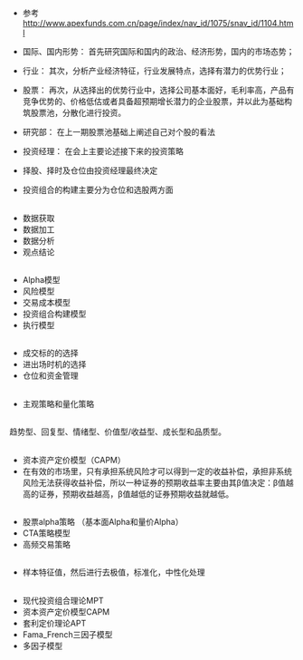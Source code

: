#


##

- 参考 http://www.apexfunds.com.cn/page/index/nav_id/1075/snav_id/1104.html

- 国际、国内形势： 首先研究国际和国内的政治、经济形势，国内的市场态势；
- 行业： 其次，分析产业经济特征，行业发展特点，选择有潜力的优势行业；
- 股票： 再次，从选择出的优势行业中，选择公司基本面好，毛利率高，产品有竞争优势的、价格低估或者具备超预期增长潜力的企业股票，并以此为基础构筑股票池，分散化进行投资。

- 研究部： 在上一期股票池基础上阐述自己对个股的看法
- 投资经理： 在会上主要论述接下来的投资策略
- 择股、择时及仓位由投资经理最终决定

- 投资组合的构建主要分为仓位和选股两方面

## 

- 数据获取
- 数据加工
- 数据分析
- 观点结论

##

- Alpha模型
- 风险模型
- 交易成本模型
- 投资组合构建模型
- 执行模型

##

- 成交标的的选择
- 进出场时机的选择
- 仓位和资金管理

##

- 主观策略和量化策略

##

趋势型、回复型、情绪型、价值型/收益型、成长型和品质型。

##

- 资本资产定价模型（CAPM）
- 在有效的市场里，只有承担系统风险才可以得到一定的收益补偿，承担非系统风险无法获得收益补偿，所以一种证券的预期收益率主要由其β值决定：β值越高的证券，预期收益越高，β值越低的证券预期收益就越低。

## 

- 股票alpha策略 （基本面Alpha和量价Alpha）
- CTA策略模型
- 高频交易策略

##

- 样本特征值，然后进行去极值，标准化，中性化处理

##

- 现代投资组合理论MPT
- 资本资产定价模型CAPM
- 套利定价理论APT
- Fama_French三因子模型
- 多因子模型

